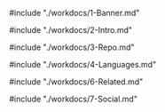 #include "./workdocs/1-Banner.md"

#include "./workdocs/2-Intro.md"

#include "./workdocs/3-Repo.md"

#include "./workdocs/4-Languages.md"

#include "./workdocs/6-Related.md"

#include "./workdocs/7-Social.md"

